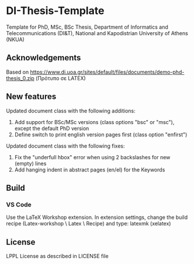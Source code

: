 # DI-Thesis-Template

Template for PhD, MSc, BSc Thesis, Department of Informatics and Telecommunications (DI&T), National and Kapodistrian University of Athens (NKUA)

## Acknowledgements

Based on https://www.di.uoa.gr/sites/default/files/documents/demo-phd-thesis_0.zip (Πρότυπο σε LATEX)

## New features

Updated document class with the following additions:
1. Add support for BSc/MSc versions (class options "bsc" or "msc"), except the default PhD version
2. Define switch to print english version pages first (class option "enfirst")

Updated document class with the following fixes:
1. Fix the "underfull hbox" error when using 2 backslashes for new (empty) lines
2. Add hanging indent in abstract pages (en/el) for the Keywords

## Build
### VS Code
Use the LaTeX Workshop extension. In extension settings, change the build recipe (Latex-workshop \ Latex \ Recipe) and type:
  latexmk (xelatex)

## License

LPPL License as described in LICENSE file


